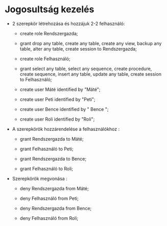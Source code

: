 # Jogosultság kezelés

- 2 szerepkör létrehozása és hozzájuk 2-2 felhasználó: 

   - create role Rendszergazda; 
   - grant drop any table, create any table, create any view, backup any table, alter any table, create session to Rendszergazda;

   - create role Felhasználó; 
   - grant select any table, select any sequence, create procedure, create sequence, insert any table, update any table, create session to Felhasználó; 

   - create user Máté identified by "Máté"; 

   - create user Peti identified by "Peti"; 

   - create user Bence identified by " Bence ";

   - create user Roli identified by "Roli"; 

- A szerepkörök hozzárendelése a felhasználókhoz :

   - grant Rendszergazda to Máté; 
 
   - grant Felhasználó to Peti; 

   - grant Rendszergazda to Bence; 

   - grant Felhasználó  to Roli; 
   
- Szerepkörök megvonása :
    
   - deny Rendszergazda from Máté; 
 
   - deny Felhasználó from Peti; 

   - deny Rendszergazda from Bence; 

   - deny Felhasználó  from Roli;